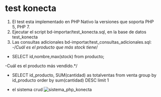 # test konecta
1. El test esta implementado en PHP Nativo la versiones que soporta PHP 5, PHP 7.
2. Ejecutar el script bd-importar/test_konecta.sql, en la base de datos test_konecta
3. Las consultas adicionales bd-importar/test_consultas_adicionales.sql:
  -/*Cuál es el producto que más stock tiene*/
  - SELECT id,nombre,max(stock) from producto;

  -Cuál es el producto más vendido.*/
  - SELECT id_producto, SUM(cantidad) as totalventas from venta group by id_producto order by sum(cantidad) DESC limit 1
                                                                                                                                                                                                                                                                                                                                 
- el sistema crud 
![sistema_php_konecta](https://user-images.githubusercontent.com/13879086/167273895-cbbeeba5-d58d-4db6-bdd6-153abac7105e.png)
